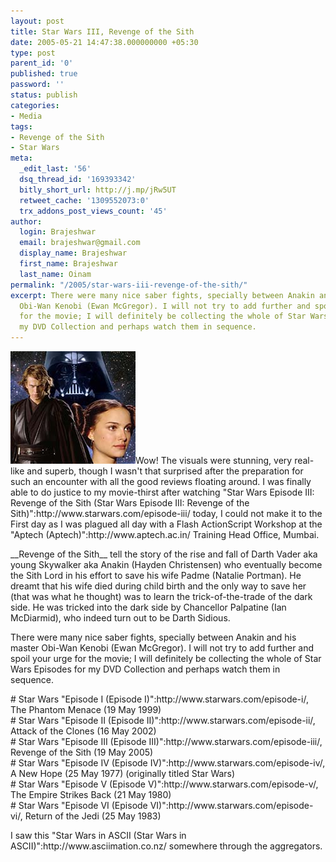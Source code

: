 ```yaml
---
layout: post
title: Star Wars III, Revenge of the Sith
date: 2005-05-21 14:47:38.000000000 +05:30
type: post
parent_id: '0'
published: true
password: ''
status: publish
categories:
- Media
tags:
- Revenge of the Sith
- Star Wars
meta:
  _edit_last: '56'
  dsq_thread_id: '169393342'
  bitly_short_url: http://j.mp/jRw5UT
  retweet_cache: '1309552073:0'
  trx_addons_post_views_count: '45'
author:
  login: Brajeshwar
  email: brajeshwar@gmail.com
  display_name: Brajeshwar
  first_name: Brajeshwar
  last_name: Oinam
permalink: "/2005/star-wars-iii-revenge-of-the-sith/"
excerpt: There were many nice saber fights, specially between Anakin and his master
  Obi-Wan Kenobi (Ewan McGregor). I will not try to add further and spoil your urge
  for the movie; I will definitely be collecting the whole of Star Wars Episodes for
  my DVD Collection and perhaps watch them in sequence.
---
```

<p><img src="/static/2005/05/starwarsiii.jpg" alt="Star Wars" />Wow! The visuals were stunning, very real-like and superb, though I wasn't that surprised after the preparation for such an encounter with all the good reviews floating around. I was finally able to do justice to my movie-thirst after watching "Star Wars Episode III: Revenge of the Sith (Star Wars Episode III: Revenge of the Sith)":http://www.starwars.com/episode-iii/ today, I could not make it to the First day as I was plagued all day with a Flash ActionScript Workshop at the "Aptech (Aptech)":http://www.aptech.ac.in/ Training Head Office, Mumbai. </p>
<p>__Revenge of the Sith__ tell the story of the rise and fall of Darth Vader aka young Skywalker aka Anakin (Hayden Christensen) who eventually become the Sith Lord in his effort to save his wife Padme (Natalie Portman). He dreamt that his wife died during child birth and the only way to save her (that was what he thought) was to learn the trick-of-the-trade of the dark side. He was tricked into the dark side by Chancellor Palpatine (Ian McDiarmid), who indeed turn out to be Darth Sidious.</p>
<p></p>
<p>There were many nice saber fights, specially between Anakin and his master Obi-Wan Kenobi (Ewan McGregor). I will not try to add further and spoil your urge for the movie; I will definitely be collecting the whole of Star Wars Episodes for my DVD Collection and perhaps watch them in sequence.</p>
<p># Star Wars "Episode I (Episode I)":http://www.starwars.com/episode-i/, The Phantom Menace (19 May 1999)<br />
# Star Wars "Episode II (Episode II)":http://www.starwars.com/episode-ii/, Attack of the Clones (16 May 2002)<br />
# Star Wars "Episode III (Episode III)":http://www.starwars.com/episode-iii/, Revenge of the Sith (19 May 2005)<br />
# Star Wars "Episode IV (Episode IV)":http://www.starwars.com/episode-iv/, A New Hope (25 May 1977) (originally titled Star Wars)<br />
# Star Wars "Episode V (Episode V)":http://www.starwars.com/episode-v/, The Empire Strikes Back (21 May 1980)<br />
# Star Wars "Episode VI (Episode VI)":http://www.starwars.com/episode-vi/, Return of the Jedi (25 May 1983)</p>
<p>I saw this "Star Wars in ASCII (Star Wars in ASCII)":http://www.asciimation.co.nz/ somewhere through the aggregators. </p>
